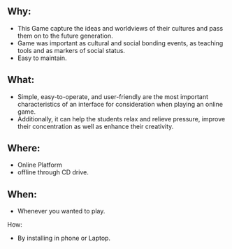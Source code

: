 ## Why:
   
   * This Game capture the ideas and worldviews of their cultures and pass them on to the future generation.
   * Game was important as cultural and social bonding events, as teaching tools and as markers of social status.
   * Easy to maintain.


## What:

   * Simple, easy-to-operate, and user-friendly are the most important characteristics of an interface for consideration when playing an online game.
   * Additionally, it can help the students relax and relieve pressure, improve their concentration as well as enhance their creativity.


## Where:

   * Online Platform
   * offline through CD drive.

## When:
   
   * Whenever you wanted to play.


How:
     
   * By installing in phone or Laptop.